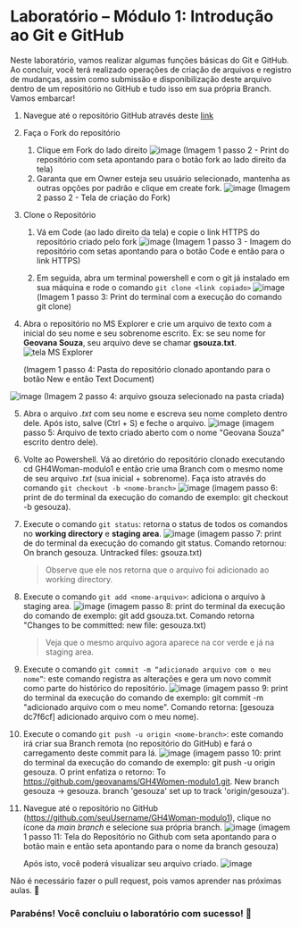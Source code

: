 # Laboratório – Módulo 1: Introdução ao Git e GitHub

Neste laboratório, vamos realizar algumas funções básicas do Git e GitHub. Ao concluir, você terá realizado operações de criação de arquivos e registro de mudanças, assim como submissão e disponibilização deste arquivo dentro de um repositório no GitHub e tudo isso em sua própria Branch. Vamos embarcar!

1. Navegue até o repositório GitHub através deste [link](https://github.com/wesleygomes022/GH4Woman-modulo1)
2. Faça o Fork do repositório 
    1. Clique em Fork do lado direito ![image](https://github.com/GH4WOMAN-M1/GH4Woman-modulo1/assets/50850895/e4243cb7-857e-4f6f-8ad3-393fdf1624b9)
       (Imagem 1 passo 2 - Print do repositório com seta apontando para o botão fork ao lado direito da tela)
    2. Garanta que em Owner esteja seu usuário selecionado, mantenha as outras opções por padrão e clique em create fork. ![image](https://github.com/GH4WOMAN-M1/GH4Woman-modulo1/assets/50850895/fd570659-a660-4ef4-8a59-207f57526e52)
        (Imagem 2 passo 2 - Tela de criação do Fork) 

3. Clone o Repositório
    1. Vá em Code (ao lado direito da tela) e copie o link HTTPS do repositório criado pelo fork ![image](https://github.com/GH4WOMAN-M1/GH4Woman-modulo1/assets/50850895/bbb790ad-9fc8-463d-bb3c-7b2f54db5016)
    (Imagem 1  passo 3 - Imagem do repositório com setas apontando para o botão Code e então para o link HTTPS) 

    2. Em seguida, abra um terminal powershell e com o git já instalado em sua máquina e rode o comando `git clone <link copiado>` ![image](https://github.com/GH4WOMAN-M1/GH4Woman-modulo1/assets/50850895/14dedcee-58fe-46cb-9239-d7761cc59afe)
(lmagem 1 passo 3: Print do terminal com a execução do comando git clone)
    
4. Abra o repositório no MS Explorer e crie um arquivo de texto com a inicial do seu nome e seu sobrenome escrito. Ex: se seu nome for **Geovana Souza**, seu arquivo deve se chamar **gsouza.txt**. ![tela MS Explorer](Images/explorer_I.png)

   (lmagem 1 passo 4: Pasta do repositório clonado apontando para o botão New e então Text Document)
   
![image](https://github.com/GH4WOMAN-M1/GH4Woman-modulo1/assets/50850895/fe7451de-428c-4fe5-93bf-bafbebc9155e)
    (Imagem 2 passo 4: arquivo gsouza selecionado na pasta criada)

5. Abra o arquivo *.txt* com seu nome e escreva seu nome completo dentro dele. Após isto, salve (Ctrl + S) e feche o arquivo. ![image](https://github.com/GH4WOMAN-M1/GH4Woman-modulo1/assets/50850895/5508688d-135d-4088-874e-ad434a4b6e4f)
(imagem passo 5: Arquivo de texto criado aberto com o nome "Geovana Souza" escrito dentro dele).

6. Volte ao Powershell. Vá ao diretório do repositório clonado executando cd GH4Woman-modulo1 e então crie uma Branch com o mesmo nome de seu arquivo *.txt* (sua inicial + sobrenome). Faça isto através do comando `git checkout -b <nome-branch>` ![image](https://github.com/GH4WOMAN-M1/GH4Woman-modulo1/assets/50850895/57729ad7-90a7-4d9b-991b-d2c9632052ae)
(imagem passo 6: print de do terminal da execução do comando de exemplo: git checkout -b gesouza).

7. Execute o comando `git status`: retorna o status de todos os comandos no **working directory** e **staging area**.
    ![image](https://github.com/GH4WOMAN-M1/GH4Woman-modulo1/assets/50850895/76b59892-cf52-4e2f-8ec4-1807b76e2930)
(imagem passo 7: print de do terminal da execução do comando git status. Comando retornou: On branch gesouza. Untracked files: gsouza.txt)

    > Observe que ele nos retorna que o arquivo foi adicionado ao working directory.

8. Execute o comando `git add <nome-arquivo>`: adiciona o arquivo à staging area. ![image](https://github.com/GH4WOMAN-M1/GH4Woman-modulo1/assets/50850895/b069bc1f-2037-45a4-8565-e8df40733eae)
(imagem passo 8: print do terminal da execução do comando de exemplo: git add gsouza.txt. Comando retorna "Changes to be committed: new file: gesouza.txt)

    > Veja que o mesmo arquivo agora aparece na cor verde e já na staging area.

9. Execute o comando `git commit -m “adicionado arquivo com o meu nome”`: este comando registra as alterações e gera um novo commit como parte do histórico do repositório. ![image](https://github.com/GH4WOMAN-M1/GH4Woman-modulo1/assets/50850895/30a89422-5176-40cf-83b8-39b81f4fee70)
(imagem passo 9: print do terminal da execução do comando de exemplo: git commit -m "adicionado arquivo com o meu nome". Comando retorna: [gesouza dc7f6cf] adicionado arquivo com o meu nome).

10. Execute o comando `git push -u origin <nome-branch>`: este comando irá criar sua Branch remota (no repositório do GitHub) e fará o carregamento deste commit para lá. ![image](https://github.com/GH4WOMAN-M1/GH4Woman-modulo1/assets/50850895/fa6048de-793c-4258-9f1e-e533f982650f)
(imagem passo 10: print do terminal da execução do comando de exemplo: git push -u origin gesouza. O print enfatiza o retorno: To https://github.com/geovanams/GH4Women-modulo1.git. New branch gesouza -> gesouza. branch 'gesouza' set up to track 'origin/gesouza').

11. Navegue até o repositório no GitHub (https://github.com/seuUsername/GH4Woman-modulo1), clique no ícone da *main branch* e selecione sua própria branch. ![image](https://github.com/GH4WOMAN-M1/GH4Woman-modulo1/assets/50850895/a781ca35-ec1a-4642-be62-e5f18af1006c)
(imagem 1 passo 11: Tela do Repositório no Github com seta apontando para o botão main e então seta apontando para o nome da branch gesouza)

    Após isto, você poderá visualizar seu arquivo criado. ![image](https://github.com/GH4WOMAN-M1/GH4Woman-modulo1/assets/50850895/a3839bc6-5697-41c5-8b3b-0df272e8c9f4)

Não é necessário fazer o pull request, pois vamos aprender nas próximas aulas. 🙂

### Parabéns! Você concluiu o laboratório com sucesso! 🎉
